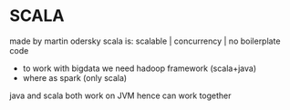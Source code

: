 # SCALA

made by martin odersky 
scala is: scalable | concurrency | no boilerplate code 
- to work with bigdata we need hadoop framework (scala+java) 
- where as spark (only scala)

java and scala both work on JVM hence can work together 
